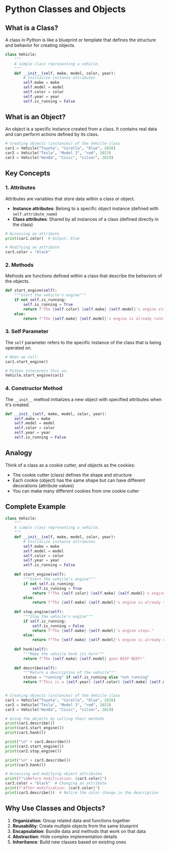 # Python Classes and Objects

## What is a Class?

A class in Python is like a blueprint or template that defines the structure and behavior for creating objects.

```python
class Vehicle:
    """
    A simple class representing a vehicle.
    """
    def __init__(self, make, model, color, year):
        # Initialize instance attributes
        self.make = make
        self.model = model
        self.color = color
        self.year = year
        self.is_running = False
```

## What is an Object?

An object is a specific instance created from a class. It contains real data and can perform actions defined by its class.

```python
# Creating objects (instances) of the Vehicle class
car1 = Vehicle("Toyota", "Corolla", "blue", 2020)
car2 = Vehicle("Tesla", "Model 3", "red", 2023)
car3 = Vehicle("Honda", "Civic", "silver", 2019)
```

## Key Concepts

### 1. Attributes

Attributes are variables that store data within a class or object.

- **Instance attributes**: Belong to a specific object instance (defined with `self.attribute_name`)
- **Class attributes**: Shared by all instances of a class (defined directly in the class)

```python
# Accessing an attribute
print(car1.color)  # Output: blue

# Modifying an attribute
car3.color = "black"
```

### 2. Methods

Methods are functions defined within a class that describe the behaviors of the objects.

```python
def start_engine(self):
    """Start the vehicle's engine"""
    if not self.is_running:
        self.is_running = True
        return f"The {self.color} {self.make} {self.model}'s engine starts. Vroom!"
    else:
        return f"The {self.make} {self.model}'s engine is already running."
```

### 3. Self Parameter

The `self` parameter refers to the specific instance of the class that is being operated on.

```python
# When we call:
car1.start_engine()

# Python interprets this as:
Vehicle.start_engine(car1)
```

### 4. Constructor Method

The `__init__` method initializes a new object with specified attributes when it's created.

```python
def __init__(self, make, model, color, year):
    self.make = make
    self.model = model
    self.color = color
    self.year = year
    self.is_running = False
```

## Analogy

Think of a class as a cookie cutter, and objects as the cookies:

- The cookie cutter (class) defines the shape and structure
- Each cookie (object) has the same shape but can have different decorations (attribute values)
- You can make many different cookies from one cookie cutter

## Complete Example

```python
class Vehicle:
    """
    A simple class representing a vehicle.
    """
    def __init__(self, make, model, color, year):
        # Initialize instance attributes
        self.make = make
        self.model = model
        self.color = color
        self.year = year
        self.is_running = False
    
    def start_engine(self):
        """Start the vehicle's engine"""
        if not self.is_running:
            self.is_running = True
            return f"The {self.color} {self.make} {self.model}'s engine starts. Vroom!"
        else:
            return f"The {self.make} {self.model}'s engine is already running."
    
    def stop_engine(self):
        """Stop the vehicle's engine"""
        if self.is_running:
            self.is_running = False
            return f"The {self.make} {self.model}'s engine stops."
        else:
            return f"The {self.make} {self.model}'s engine is already off."
    
    def honk(self):
        """Make the vehicle honk its horn"""
        return f"The {self.make} {self.model} goes BEEP BEEP!"
    
    def describe(self):
        """Return a description of the vehicle"""
        status = "running" if self.is_running else "not running"
        return f"This is a {self.year} {self.color} {self.make} {self.model}. The engine is {status}."


# Creating objects (instances) of the Vehicle class
car1 = Vehicle("Toyota", "Corolla", "blue", 2020)
car2 = Vehicle("Tesla", "Model 3", "red", 2023)
car3 = Vehicle("Honda", "Civic", "silver", 2019)

# Using the objects by calling their methods
print(car1.describe())
print(car1.start_engine())
print(car1.honk())

print("\n" + car2.describe())
print(car2.start_engine())
print(car2.stop_engine())

print("\n" + car3.describe())
print(car3.honk())

# Accessing and modifying object attributes
print(f"\nBefore modification: {car3.color}")
car3.color = "black"  # Changing an attribute
print(f"After modification: {car3.color}")
print(car3.describe())  # Notice the color change in the description
```

## Why Use Classes and Objects?

1. **Organization**: Group related data and functions together
2. **Reusability**: Create multiple objects from the same blueprint
3. **Encapsulation**: Bundle data and methods that work on that data
4. **Abstraction**: Hide complex implementation details
5. **Inheritance**: Build new classes based on existing ones